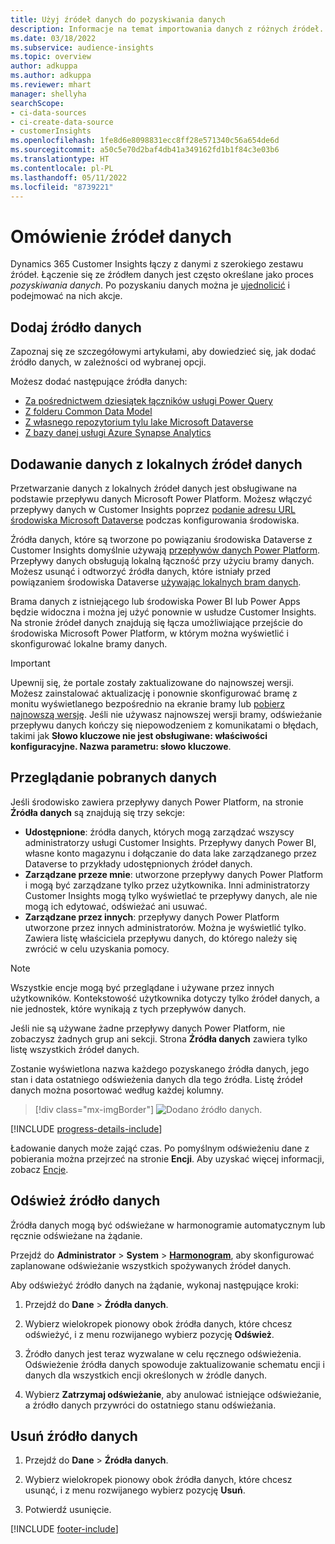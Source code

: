 ```yaml
---
title: Użyj źródeł danych do pozyskiwania danych
description: Informacje na temat importowania danych z różnych źródeł.
ms.date: 03/18/2022
ms.subservice: audience-insights
ms.topic: overview
author: adkuppa
ms.author: adkuppa
ms.reviewer: mhart
manager: shellyha
searchScope:
- ci-data-sources
- ci-create-data-source
- customerInsights
ms.openlocfilehash: 1fe8d6e8098831ecc8ff28e571340c56a654de6d
ms.sourcegitcommit: a50c5e70d2baf4db41a349162fd1b1f84c3e03b6
ms.translationtype: HT
ms.contentlocale: pl-PL
ms.lasthandoff: 05/11/2022
ms.locfileid: "8739221"
---
```

# <a name="data-sources-overview"></a>Omówienie źródeł danych



Dynamics 365 Customer Insights łączy z danymi z szerokiego zestawu źródeł. Łączenie się ze źródłem danych jest często określane jako proces *pozyskiwania danych*. Po pozyskaniu danych można je [ujednolicić](data-unification.md) i podejmować na nich akcje.

## <a name="add-a-data-source"></a>Dodaj źródło danych

Zapoznaj się ze szczegółowymi artykułami, aby dowiedzieć się, jak dodać źródło danych, w zależności od wybranej opcji.

Możesz dodać następujące źródła danych:

- [Za pośrednictwem dziesiątek łączników usługi Power Query](connect-power-query.md)
- [Z folderu Common Data Model](connect-common-data-model.md)
- [Z własnego repozytorium tylu lake Microsoft Dataverse](connect-dataverse-managed-lake.md)
- [Z bazy danej usługi Azure Synapse Analytics](connect-synapse.md)

## <a name="add-data-from-on-premises-data-sources"></a>Dodawanie danych z lokalnych źródeł danych

Przetwarzanie danych z lokalnych źródeł danych jest obsługiwane na podstawie przepływu danych Microsoft Power Platform. Możesz włączyć przepływy danych w Customer Insights poprzez [podanie adresu URL środowiska Microsoft Dataverse](create-environment.md) podczas konfigurowania środowiska.

Źródła danych, które są tworzone po powiązaniu środowiska Dataverse z Customer Insights domyślnie używają [przepływów danych Power Platform](/power-query/dataflows/overview-dataflows-across-power-platform-dynamics-365). Przepływy danych obsługują lokalną łączność przy użyciu bramy danych. Możesz usunąć i odtworzyć źródła danych, które istniały przed powiązaniem środowiska Dataverse [używając lokalnych bram danych](/data-integration/gateway/service-gateway-app).

Brama danych z istniejącego lub środowiska Power BI lub Power Apps będzie widoczna i można jej użyć ponownie w usłudze Customer Insights. Na stronie źródeł danych znajdują się łącza umożliwiające przejście do środowiska Microsoft Power Platform, w którym można wyświetlić i skonfigurować lokalne bramy danych.

> [!IMPORTANT]
> Upewnij się, że portale zostały zaktualizowane do najnowszej wersji. Możesz zainstalować aktualizację i ponownie skonfigurować bramę z monitu wyświetlanego bezpośrednio na ekranie bramy lub [pobierz najnowszą wersję](https://powerapps.microsoft.com/downloads/). Jeśli nie używasz najnowszej wersji bramy, odświeżanie przepływu danych kończy się niepowodzeniem z komunikatami o błędach, takimi jak **Słowo kluczowe nie jest obsługiwane: właściwości konfiguracyjne. Nazwa parametru: słowo kluczowe**.

## <a name="review-ingested-data"></a>Przeglądanie pobranych danych
Jeśli środowisko zawiera przepływy danych Power Platform, na stronie **Źródła danych** są znajdują się trzy sekcje: 
- **Udostępnione**: źródła danych, których mogą zarządzać wszyscy administratorzy usługi Customer Insights. Przepływy danych Power BI, własne konto magazynu i dołączanie do data lake zarządzanego przez Dataverse to przykłady udostępnionych źródeł danych.
- **Zarządzane przeze mnie**: utworzone przepływy danych Power Platform i mogą być zarządzane tylko przez użytkownika. Inni administratorzy Customer Insights mogą tylko wyświetlać te przepływy danych, ale nie mogą ich edytować, odświeżać ani usuwać.
- **Zarządzane przez innych**: przepływy danych Power Platform utworzone przez innych administratorów. Można je wyświetlić tylko. Zawiera listę właściciela przepływu danych, do którego należy się zwrócić w celu uzyskania pomocy.
> [!NOTE]
> Wszystkie encje mogą być przeglądane i używane przez innych użytkowników. Kontekstowość użytkownika dotyczy tylko źródeł danych, a nie jednostek, które wynikają z tych przepływów danych.

Jeśli nie są używane żadne przepływy danych Power Platform, nie zobaczysz żadnych grup ani sekcji. Strona **Źródła danych** zawiera tylko listę wszystkich źródeł danych.

Zostanie wyświetlona nazwa każdego pozyskanego źródła danych, jego stan i data ostatniego odświeżenia danych dla tego źródła. Listę źródeł danych można posortować według każdej kolumny.

> [!div class="mx-imgBorder"]
> ![Dodano źródło danych.](media/configure-data-datasource-added.png "Dodano źródło danych")

[!INCLUDE [progress-details-include](includes/progress-details-pane.md)]

Ładowanie danych może zająć czas. Po pomyślnym odświeżeniu dane z pobierania można przejrzeć na stronie **Encji**. Aby uzyskać więcej informacji, zobacz [Encje](entities.md).

## <a name="refresh-a-data-source"></a>Odśwież źródło danych

Źródła danych mogą być odświeżane w harmonogramie automatycznym lub ręcznie odświeżane na żądanie. 

Przejdź do **Administrator** > **System** > [**Harmonogram**](system.md#schedule-tab), aby skonfigurować zaplanowane odświeżanie wszystkich spożywanych źródeł danych.

Aby odświeżyć źródło danych na żądanie, wykonaj następujące kroki:

1. Przejdź do **Dane** > **Źródła danych**.

2. Wybierz wielokropek pionowy obok źródła danych, które chcesz odświeżyć, i z menu rozwijanego wybierz pozycję **Odśwież**.

3. Źródło danych jest teraz wyzwalane w celu ręcznego odświeżenia. Odświeżenie źródła danych spowoduje zaktualizowanie schematu encji i danych dla wszystkich encji określonych w źródle danych.

4. Wybierz **Zatrzymaj odświeżanie**, aby anulować istniejące odświeżanie, a źródło danych przywróci do ostatniego stanu odświeżania.

## <a name="delete-a-data-source"></a>Usuń źródło danych

1. Przejdź do **Dane** > **Źródła danych**.

2. Wybierz wielokropek pionowy obok źródła danych, które chcesz usunąć, i z menu rozwijanego wybierz pozycję **Usuń**.

3. Potwierdź usunięcie.


[!INCLUDE [footer-include](includes/footer-banner.md)]
